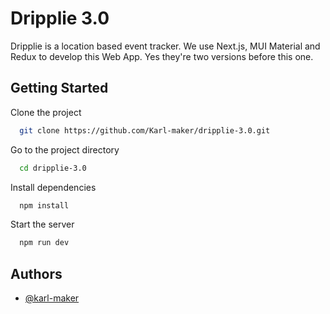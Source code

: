 # Dripplie 3.0

Dripplie is a location based event tracker. We use Next.js, MUI Material and Redux to develop this Web App. Yes they're two versions before this one.

## Getting Started

Clone the project

```bash
  git clone https://github.com/Karl-maker/dripplie-3.0.git
```

Go to the project directory

```bash
  cd dripplie-3.0
```

Install dependencies

```bash
  npm install
```

Start the server

```bash
  npm run dev
```

## Authors

- [@karl-maker](https://github.com/Karl-maker)

